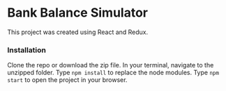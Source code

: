 # Bank Balance Simulator

This project was created using React and Redux.

### Installation

Clone the repo or download the zip file.
In your terminal, navigate to the unzipped folder.
Type `npm install` to replace the node modules.
Type `npm start` to open the project in your browser.
